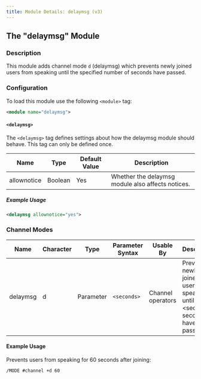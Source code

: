 ```yaml
---
title: Module Details: delaymsg (v3)
---
```


## The "delaymsg" Module

### Description

This module adds channel mode `d` (delaymsg) which prevents newly joined users from speaking until the specified number of seconds have passed.

### Configuration

To load this module use the following `<module>` tag:

```xml
<module name="delaymsg">
```

#### `<delaymsg>`

The `<delaymsg>` tag defines settings about how the delaymsg module should behave. This tag can only be defined once.

Name        | Type    | Default Value | Description
----------- | ------- | ------------- | -----------
allownotice | Boolean | Yes           | Whether the delaymsg module also affects notices.

##### Example Usage

```xml
<delaymsg allownotice="yes">
```
### Channel Modes

Name     | Character | Type      | Parameter Syntax | Usable By         | Description
-------- | --------- | --------- | ---------------- | ----------------- | -----------
delaymsg | d         | Parameter | `<seconds>`      | Channel operators | Prevents newly joined users from speaking until &lt;seconds&gt; seconds have passed.

#### Example Usage

Prevents users from speaking for 60 seconds after joining:

```plaintext
/MODE #channel +d 60
```
